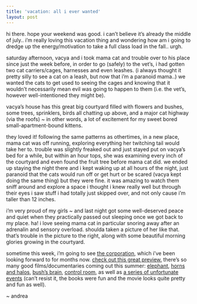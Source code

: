 ```yaml
---
title: 'vacation: all i ever wanted'
layout: post
---
```


hi there. hope your weekend was good. i can&#8217;t believe it&#8217;s already the middle of july.. i&#8217;m really loving this vacation thing and wondering how am i going to dredge up the energy/motivation to take a full class load in the fall.. urgh.

saturday afternoon, vacya and i took mama cat and trouble over to his place since just the week before, in order to go (safely) to the vet&#8217;s, i had gotten two cat carriers/cages, harnesses and even leashes. (i always thought it pretty silly to see a cat on a leash, but now that i&#8217;m a paranoid mama..) we wanted the cats to get used to seeing the cages and knowing that it wouldn&#8217;t necessarily mean evil was going to happen to them (i.e. the vet&#8217;s, however well-intentioned they might be).

vacya&#8217;s house has this great big courtyard filled with flowers and bushes, some trees, sprinklers, birds all chatting up above, and a major cat highway (via the roofs) ~ in other words, a lot of excitement for my sweet bored small-apartment-bound kittens.

they loved it! following the same patterns as othertimes, in a new place, mama cat was off running, exploring everything her twitching tail would take her to. trouble was slightly freaked out and just stayed put on vacya&#8217;s bed for a while, but within an hour tops, she was examining every inch of the courtyard and even found the fruit tree before mama cat did. we ended up staying the night there and i kept waking up at all hours of the night, just paranoid that the cats would run off or get hurt or be scared (vacya kept doing the same thing) but they were fine. it was amazing to watch them sniff around and explore a space i thought i knew really well but through their eyes i saw stuff i had totally just skipped over, and not only cause i&#8217;m taller than 12 inches.

i&#8217;m very proud of my girls ~ and last night got some well-deserved peace and quiet when they practically passed out sleeping once we got back to my place. ha! i love seeing mama cat in particular snoring away after an adrenalin and sensory overload. shoulda taken a picture of her like that. that&#8217;s trouble in the picture to the right, along with some beautiful morning glories growing in the courtyard.

sometime this week, i&#8217;m going to see [the corporation][1], which i&#8217;ve been looking forward to for months now. [check out this great preview.]() there&#8217;s so many good films/documentaries coming out this summer: [elephant][2], [horns and halos][3], [bush&#8217;s brain][4], [control room][5], as well as [a series of unfortunate events][6] (can&#8217;t resist it, the books were fun and the movie looks quite pretty and fun as well).

~ andrea

 [1]: http://www.thecorporation.tv
 [2]: http://www.elephantmovie.com/
 [3]: http://www.hornsandhalos.com/
 [4]: http://www.bushsbrain.com/
 [5]: http://www.noujaimfilms.com/
 [6]: http://www.unfortunateeventsmovie.com/